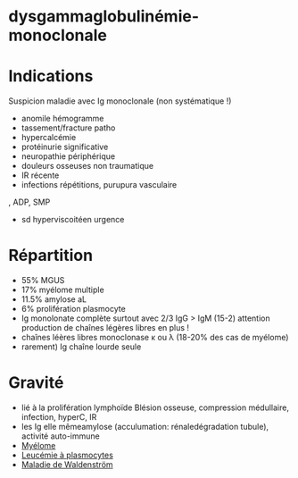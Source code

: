 # dysgammaglobulinémie-monoclonale




# Indications


Suspicion maladie avec Ig monoclonale (non systématique !)

- anomile hémogramme 
- tassement/fracture patho 
- hypercalcémie 
- protéinurie significative 
- neuropathie périphérique 
- douleurs osseuses non traumatique 
- IR récente 
- infections répétitions, purupura vasculaire 

, ADP, SMP 

- sd hyperviscoitéen urgence 


# Répartition


- 55% MGUS 
- 17% myélome multiple 
- 11.5% amylose aL 
- 6% prolifération plasmocyte 
- Ig monolonate complète surtout avec 2/3 IgG > IgM (15-2)
  attention production de chaînes légères libres en plus ! 
- chaînes léères libres monoclonase κ ou λ (18-20% des cas de myélome) 
- rarement) Ig chaîne lourde seule 


# Gravité


- lié à la prolifération lymphoïde Blésion osseuse, compression médullaire, infection, hyperC, IR 
- les Ig elle mêmeamylose (acculumation: rénaledégradation tubule), activité auto-immune 
- [Myélome](#myc3a9lomenorgmd) 
- [Leucémie à plasmocytes](#leucc3a9mie-c3a0-plasmocytesnorgmd) 
- [Maladie de Waldenström](#maladie-de-waldenstrc3b6mnorgmd) 

